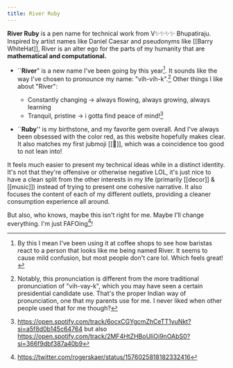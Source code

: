 ```yaml
---
title: River Ruby
---
```

**River Ruby** is a pen name for technical work from V✨✨✨✨ Bhupatiraju. Inspired by artist names like Daniel Caesar and pseudonyms like [[Barry WhiteHat]], River is an alter ego for the parts of my humanity that are **mathematical and computational.**

- \`\`**River**" is a new name I've been going by this year[^1]. It sounds like the way I've chosen to pronounce my name: "vih-vih-k".[^2]  Other things I like about "River":
	- Constantly changing -> always flowing, always growing, always learning
	- Tranquil, pristine -> i gotta find peace of mind![^3]

- \`\`**Ruby**'' is my birthstone, and my favorite gem overall. And I've always been obsessed with the color red, as this website hopefully makes clear. It also matches my first jubmoji [[🔺]], which was a coincidence too good to not lean into!

It feels much easier to present my technical ideas while in a distinct identity. It's not that they're offensive or otherwise negative LOL, it's just nice to have a clean split from the other interests in my life (primarily [[decor]] & [[music]]) instead of trying to present one cohesive narrative. It also focuses the content of each of my different outlets, providing a cleaner consumption experience all around.

But also, who knows, maybe this isn't right for me. Maybe I'll change everything. I'm just FAFOing[^4]!

[^1]: By this I mean I've been using it at coffee shops to see how baristas react to a person that looks like me being named River. It seems to cause mild confusion, but most people don't care lol. Which feels great!

[^2]: Notably, this pronunciation is different from the more traditional pronunciation of "vih-vay-k", which you may have seen a certain presidential candidate use. That's the proper Indian way of pronunciation, one that my parents use for me. I never liked when other people used that for me though?

[^3]: https://open.spotify.com/track/6ocxCGYgcmZhCeTT1yuNkt?si=a5f8d0b145c64764 but also https://open.spotify.com/track/2MF4HtZHBoUliOi9nOAbS0?si=366f9dbf387a40b9

[^4]: https://twitter.com/rogerskaer/status/1576025818182332416
